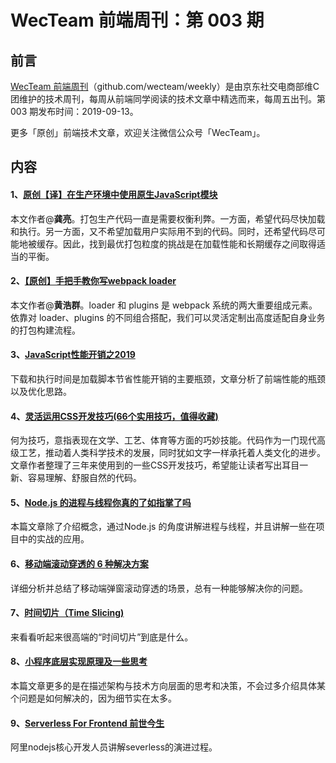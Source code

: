 
# WecTeam 前端周刊：第 003 期

## 前言

[WecTeam 前端周刊](https://github.com/wecteam/weekly)（github.com/wecteam/weekly）是由京东社交电商部维C团维护的技术周刊，每周从前端同学阅读的技术文章中精选而来，每周五出刊。第 003 期发布时间：2019-09-13。

更多「原创」前端技术文章，欢迎关注微信公众号「WecTeam」。

## 内容

#### 1、[原创【译】在生产环境中使用原生JavaScript模块](https://mp.weixin.qq.com/s/aG-jA5mtvH7wO5NaMXVDwA)

本文作者@**龚亮**。打包生产代码一直是需要权衡利弊。一方面，希望代码尽快加载和执行。另一方面，又不希望加载用户实际用不到的代码。同时，还希望代码尽可能地被缓存。因此，找到最优打包粒度的挑战是在加载性能和长期缓存之间取得适当的平衡。

#### 2、[【原创】手把手教你写webpack loader](https://mp.weixin.qq.com/s/gTAq5K5pziPT4tmiGqw5_w)

本文作者@**黄浩群**。loader 和 plugins 是 webpack 系统的两大重要组成元素。依靠对 loader、plugins 的不同组合搭配，我们可以灵活定制出高度适配自身业务的打包构建流程。

#### 3、[JavaScript性能开销之2019](https://mp.weixin.qq.com/s?__biz=MzIzNzA0NzE5Mg==&mid=2247487966&amp;idx=1&amp;sn=8893053a653fa1cd6b8ccdbd417754f0)

下载和执行时间是加载脚本节省性能开销的主要瓶颈，文章分析了前端性能的瓶颈以及优化思路。

#### 4、[灵活运用CSS开发技巧(66个实用技巧，值得收藏)](https://juejin.im/post/5d4d0ec651882549594e7293)

何为技巧，意指表现在文学、工艺、体育等方面的巧妙技能。代码作为一门现代高级工艺，推动着人类科学技术的发展，同时犹如文字一样承托着人类文化的进步。文章作者整理了三年来使用到的一些CSS开发技巧，希望能让读者写出耳目一新、容易理解、舒服自然的代码。

#### 5、[Node.js 的进程与线程你真的了如指掌了吗](https://mp.weixin.qq.com/s/5LHdvZu7zs9R0paOgz9yOQ)

本篇文章除了介绍概念，通过Node.js 的角度讲解进程与线程，并且讲解一些在项目中的实战的应用。

#### 6、[移动端滚动穿透的 6 种解决方案](https://mp.weixin.qq.com/s/3-M1wAtw6xYmsPlg768NOQ)

详细分析并总结了移动端弹窗滚动穿透的场景，总有一种能够解决你的问题。

#### 7、[时间切片（Time Slicing)](https://juejin.im/post/5ce249896fb9a07ea712e26e)

来看看听起来很高端的“时间切片”到底是什么。

#### 8、[小程序底层实现原理及一些思考](https://mp.weixin.qq.com/s/EbO7Wp6s29X9YliA2M-iCg)

本篇文章更多的是在描述架构与技术方向层面的思考和决策，不会过多介绍具体某个问题是如何解决的，因为细节实在太多。

#### 9、[Serverless For Frontend 前世今生](https://zhuanlan.zhihu.com/p/77095720)

阿里nodejs核心开发人员讲解severless的演进过程。
